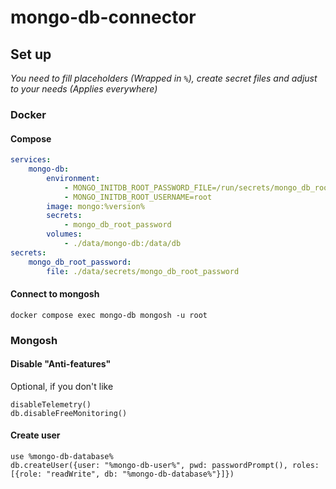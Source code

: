 # mongo-db-connector

## Set up

*You need to fill placeholders (Wrapped in `%`), create secret files and adjust to your needs (Applies everywhere)*

### Docker

#### Compose

```yaml
services:
    mongo-db:
        environment:
            - MONGO_INITDB_ROOT_PASSWORD_FILE=/run/secrets/mongo_db_root_password
            - MONGO_INITDB_ROOT_USERNAME=root
        image: mongo:%version%
        secrets:
            - mongo_db_root_password
        volumes:
            - ./data/mongo-db:/data/db
secrets:
    mongo_db_root_password:
        file: ./data/secrets/mongo_db_root_password
```

#### Connect to mongosh

```shell
docker compose exec mongo-db mongosh -u root
```

### Mongosh

#### Disable "Anti-features"

Optional, if you don't like

```mongosh
disableTelemetry()
db.disableFreeMonitoring()
```

#### Create user

```mongosh
use %mongo-db-database%
db.createUser({user: "%mongo-db-user%", pwd: passwordPrompt(), roles: [{role: "readWrite", db: "%mongo-db-database%"}]})
```
